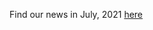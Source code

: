 Find our news in July, 2021 [here](https://drive.google.com/file/d/1IneWflJm33UwPM82JO9d18XAskt2dSI-/view?usp=sharing)
